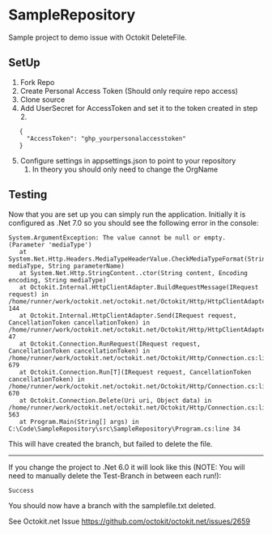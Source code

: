 # SampleRepository
Sample project to demo issue with Octokit DeleteFile.

## SetUp
1. Fork Repo
2. Create Personal Access Token (Should only require repo access)
3. Clone source
4. Add UserSecret for AccessToken and set it to the token created in step 2.
```
   {
     "AccessToken": "ghp_yourpersonalaccesstoken"
   }
```
5. Configure settings in appsettings.json to point to your repository
    1. In theory you should only need to change the OrgName

## Testing
Now that you are set up you can simply run the application.  Initially it is configured as .Net 7.0 so you should see the following error in the console:

```
System.ArgumentException: The value cannot be null or empty. (Parameter 'mediaType')
   at System.Net.Http.Headers.MediaTypeHeaderValue.CheckMediaTypeFormat(String mediaType, String parameterName)
   at System.Net.Http.StringContent..ctor(String content, Encoding encoding, String mediaType)
   at Octokit.Internal.HttpClientAdapter.BuildRequestMessage(IRequest request) in /home/runner/work/octokit.net/octokit.net/Octokit/Http/HttpClientAdapter.cs:line 144
   at Octokit.Internal.HttpClientAdapter.Send(IRequest request, CancellationToken cancellationToken) in /home/runner/work/octokit.net/octokit.net/Octokit/Http/HttpClientAdapter.cs:line 47
   at Octokit.Connection.RunRequest(IRequest request, CancellationToken cancellationToken) in /home/runner/work/octokit.net/octokit.net/Octokit/Http/Connection.cs:line 679
   at Octokit.Connection.Run[T](IRequest request, CancellationToken cancellationToken) in /home/runner/work/octokit.net/octokit.net/Octokit/Http/Connection.cs:line 670
   at Octokit.Connection.Delete(Uri uri, Object data) in /home/runner/work/octokit.net/octokit.net/Octokit/Http/Connection.cs:line 563
   at Program.Main(String[] args) in C:\Code\SampleRepository\src\SampleRepository\Program.cs:line 34
```

This will have created the branch, but failed to delete the file.

---

If you change the project to .Net 6.0 it will look like this (NOTE: You will need to manually delete the Test-Branch in between each run!):

```
Success
```

You should now have a branch with the samplefile.txt deleted.


See Octokit.net Issue https://github.com/octokit/octokit.net/issues/2659
